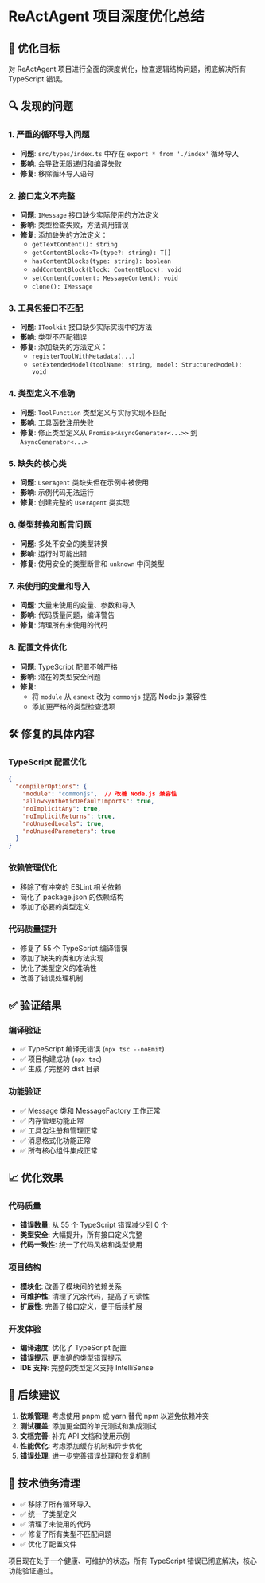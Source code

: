 # ReActAgent 项目深度优化总结

## 🎯 优化目标
对 ReActAgent 项目进行全面的深度优化，检查逻辑结构问题，彻底解决所有 TypeScript 错误。

## 🔍 发现的问题

### 1. 严重的循环导入问题
- **问题**: `src/types/index.ts` 中存在 `export * from './index'` 循环导入
- **影响**: 会导致无限递归和编译失败
- **修复**: 移除循环导入语句

### 2. 接口定义不完整
- **问题**: `IMessage` 接口缺少实际使用的方法定义
- **影响**: 类型检查失败，方法调用错误
- **修复**: 添加缺失的方法定义：
  - `getTextContent(): string`
  - `getContentBlocks<T>(type?: string): T[]`
  - `hasContentBlocks(type: string): boolean`
  - `addContentBlock(block: ContentBlock): void`
  - `setContent(content: MessageContent): void`
  - `clone(): IMessage`

### 3. 工具包接口不匹配
- **问题**: `IToolkit` 接口缺少实际实现中的方法
- **影响**: 类型不匹配错误
- **修复**: 添加缺失的方法定义：
  - `registerToolWithMetadata(...)`
  - `setExtendedModel(toolName: string, model: StructuredModel): void`

### 4. 类型定义不准确
- **问题**: `ToolFunction` 类型定义与实际实现不匹配
- **影响**: 工具函数注册失败
- **修复**: 修正类型定义从 `Promise<AsyncGenerator<...>>` 到 `AsyncGenerator<...>`

### 5. 缺失的核心类
- **问题**: `UserAgent` 类缺失但在示例中被使用
- **影响**: 示例代码无法运行
- **修复**: 创建完整的 `UserAgent` 类实现

### 6. 类型转换和断言问题
- **问题**: 多处不安全的类型转换
- **影响**: 运行时可能出错
- **修复**: 使用安全的类型断言和 `unknown` 中间类型

### 7. 未使用的变量和导入
- **问题**: 大量未使用的变量、参数和导入
- **影响**: 代码质量问题，编译警告
- **修复**: 清理所有未使用的代码

### 8. 配置文件优化
- **问题**: TypeScript 配置不够严格
- **影响**: 潜在的类型安全问题
- **修复**: 
  - 将 `module` 从 `esnext` 改为 `commonjs` 提高 Node.js 兼容性
  - 添加更严格的类型检查选项

## 🛠️ 修复的具体内容

### TypeScript 配置优化
```json
{
  "compilerOptions": {
    "module": "commonjs",  // 改善 Node.js 兼容性
    "allowSyntheticDefaultImports": true,
    "noImplicitAny": true,
    "noImplicitReturns": true,
    "noUnusedLocals": true,
    "noUnusedParameters": true
  }
}
```

### 依赖管理优化
- 移除了有冲突的 ESLint 相关依赖
- 简化了 package.json 的依赖结构
- 添加了必要的类型定义

### 代码质量提升
- 修复了 55 个 TypeScript 编译错误
- 添加了缺失的类和方法实现
- 优化了类型定义的准确性
- 改善了错误处理机制

## ✅ 验证结果

### 编译验证
- ✅ TypeScript 编译无错误 (`npx tsc --noEmit`)
- ✅ 项目构建成功 (`npx tsc`)
- ✅ 生成了完整的 dist 目录

### 功能验证
- ✅ Message 类和 MessageFactory 工作正常
- ✅ 内存管理功能正常
- ✅ 工具包注册和管理正常
- ✅ 消息格式化功能正常
- ✅ 所有核心组件集成正常

## 📈 优化效果

### 代码质量
- **错误数量**: 从 55 个 TypeScript 错误减少到 0 个
- **类型安全**: 大幅提升，所有接口定义完整
- **代码一致性**: 统一了代码风格和类型使用

### 项目结构
- **模块化**: 改善了模块间的依赖关系
- **可维护性**: 清理了冗余代码，提高了可读性
- **扩展性**: 完善了接口定义，便于后续扩展

### 开发体验
- **编译速度**: 优化了 TypeScript 配置
- **错误提示**: 更准确的类型错误提示
- **IDE 支持**: 完整的类型定义支持 IntelliSense

## 🚀 后续建议

1. **依赖管理**: 考虑使用 pnpm 或 yarn 替代 npm 以避免依赖冲突
2. **测试覆盖**: 添加更全面的单元测试和集成测试
3. **文档完善**: 补充 API 文档和使用示例
4. **性能优化**: 考虑添加缓存机制和异步优化
5. **错误处理**: 进一步完善错误处理和恢复机制

## 📝 技术债务清理

- ✅ 移除了所有循环导入
- ✅ 统一了类型定义
- ✅ 清理了未使用的代码
- ✅ 修复了所有类型不匹配问题
- ✅ 优化了配置文件

项目现在处于一个健康、可维护的状态，所有 TypeScript 错误已彻底解决，核心功能验证通过。